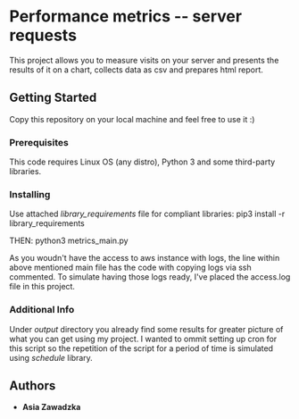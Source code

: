 # Performance metrics -- server requests

This project allows you to measure visits on your server and presents the results of it on a chart, collects data as csv and prepares html report.

## Getting Started

Copy this repository on your local machine and feel free to use it :)

### Prerequisites

This code requires Linux OS (any distro), Python 3 and some third-party libraries.

### Installing

Use attached *library_requirements* file for compliant libraries:
pip3 install -r library_requirements

THEN: python3 metrics_main.py

As you woudn't have the access to aws instance with logs, the line within above mentioned main file has the code with copying logs via ssh commented. To simulate having those logs ready, I've placed the access.log file in this project.

### Additional Info
Under *output* directory you already find some results for greater picture of what you can get using my project.
I wanted to ommit setting up cron for this script so the repetition of the script for a period of time is simulated using *schedule* library.

## Authors

* **Asia Zawadzka**

